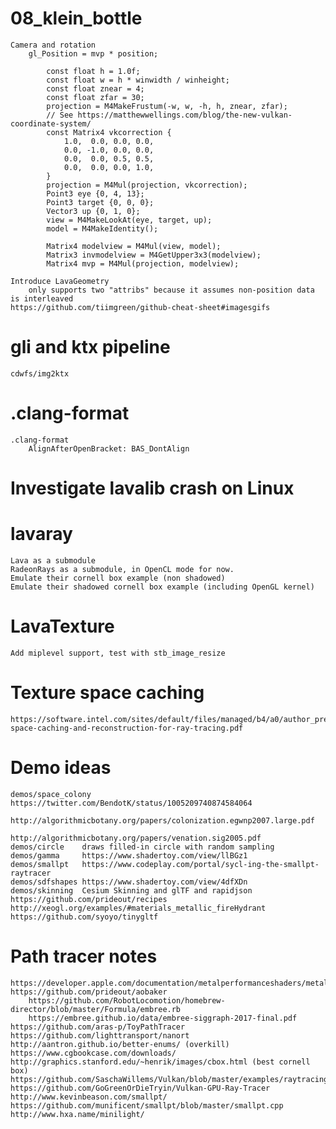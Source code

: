 
# 08_klein_bottle

    Camera and rotation
        gl_Position = mvp * position;

            const float h = 1.0f;
            const float w = h * winwidth / winheight;
            const float znear = 4;
            const float zfar = 30;
            projection = M4MakeFrustum(-w, w, -h, h, znear, zfar);
            // See https://matthewwellings.com/blog/the-new-vulkan-coordinate-system/
            const Matrix4 vkcorrection {
                1.0,  0.0, 0.0, 0.0,
                0.0, -1.0, 0.0, 0.0,
                0.0,  0.0, 0.5, 0.5,
                0.0,  0.0, 0.0, 1.0,
            }
            projection = M4Mul(projection, vkcorrection);
            Point3 eye {0, 4, 13};
            Point3 target {0, 0, 0};
            Vector3 up {0, 1, 0};
            view = M4MakeLookAt(eye, target, up);
            model = M4MakeIdentity();

            Matrix4 modelview = M4Mul(view, model);
            Matrix3 invmodelview = M4GetUpper3x3(modelview);
            Matrix4 mvp = M4Mul(projection, modelview);

    Introduce LavaGeometry
        only supports two "attribs" because it assumes non-position data is interleaved
    https://github.com/tiimgreen/github-cheat-sheet#imagesgifs

# gli and ktx pipeline

    cdwfs/img2ktx

# .clang-format

    .clang-format
        AlignAfterOpenBracket: BAS_DontAlign

# Investigate lavalib crash on Linux

# lavaray

    Lava as a submodule
    RadeonRays as a submodule, in OpenCL mode for now.
    Emulate their cornell box example (non shadowed)
    Emulate their shadowed cornell box example (including OpenGL kernel)

# LavaTexture

    Add miplevel support, test with stb_image_resize

# Texture space caching

    https://software.intel.com/sites/default/files/managed/b4/a0/author_preprint_texture-space-caching-and-reconstruction-for-ray-tracing.pdf

# Demo ideas

    demos/space_colony https://twitter.com/BendotK/status/1005209740874584064
                       http://algorithmicbotany.org/papers/colonization.egwnp2007.large.pdf
                       http://algorithmicbotany.org/papers/venation.sig2005.pdf
    demos/circle    draws filled-in circle with random sampling
    demos/gamma     https://www.shadertoy.com/view/llBGz1
    demos/smallpt   https://www.codeplay.com/portal/sycl-ing-the-smallpt-raytracer
    demos/sdfshapes https://www.shadertoy.com/view/4dfXDn
    demos/skinning  Cesium Skinning and glTF and rapidjson
    https://github.com/prideout/recipes
    http://xeogl.org/examples/#materials_metallic_fireHydrant
    https://github.com/syoyo/tinygltf

# Path tracer notes

    https://developer.apple.com/documentation/metalperformanceshaders/metal_for_accelerating_ray_tracing
    https://github.com/prideout/aobaker
        https://github.com/RobotLocomotion/homebrew-director/blob/master/Formula/embree.rb
        https://embree.github.io/data/embree-siggraph-2017-final.pdf
    https://github.com/aras-p/ToyPathTracer
    https://github.com/lighttransport/nanort
    http://aantron.github.io/better-enums/ (overkill)
    https://www.cgbookcase.com/downloads/
    http://graphics.stanford.edu/~henrik/images/cbox.html (best cornell box)
    https://github.com/SaschaWillems/Vulkan/blob/master/examples/raytracing/raytracing.cpp
    https://github.com/GoGreenOrDieTryin/Vulkan-GPU-Ray-Tracer
    http://www.kevinbeason.com/smallpt/
    https://github.com/munificent/smallpt/blob/master/smallpt.cpp
    http://www.hxa.name/minilight/
